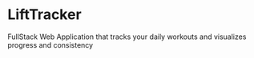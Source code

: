 # LiftTracker
FullStack Web Application that tracks your daily workouts and visualizes progress and consistency
